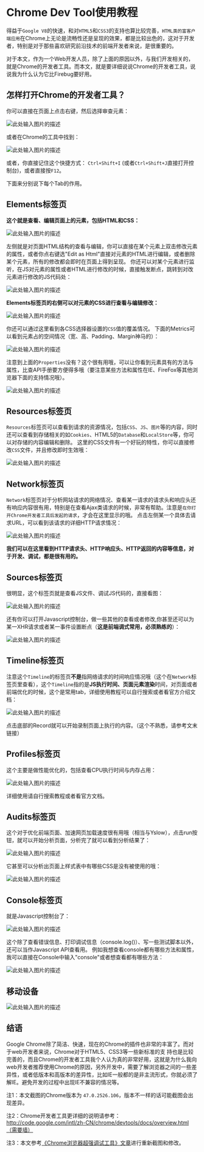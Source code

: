 # Chrome Dev Tool使用教程


得益于`Google V8`的快速，和对`HTML5`和`CSS3`的支持也算比较完善，`HTML类的富客户端应用`在Chrome上无论是流畅性还是呈现的效果，都是比较出色的，这对于开发者，特别是对于那些喜欢研究前沿技术的前端开发者来说，是很重要的。

对于本文，作为一个Web开发人员，除了上面的原因以外，与我们开发相关的，就是Chrome的开发者工具。而本文，就是要详细说说Chrome的开发者工具，说说我为什么认为它比Firebug要好用。

## 怎样打开Chrome的开发者工具？

你可以直接在页面上点击右键，然后选择审查元素：

![此处输入图片的描述][1]

或者在Chrome的工具中找到：

![此处输入图片的描述][2]

或者，你直接记住这个快捷方式： `Ctrl+Shift+I` (或者`Ctrl+Shift+J`直接打开控制台)，或者直接按`F12`。


下面来分别说下每个Tab的作用。

## Elements标签页

**这个就是查看、编辑页面上的元素，包括HTML和CSS：**

![此处输入图片的描述][3]

左侧就是对页面HTML结构的查看与编辑，你可以直接在某个元素上双击修改元素的属性，或者你点右键选"Edit as Html"直接对元素的HTML进行编辑，或者删除某个元素，所有的修改都会即时在页面上得到呈现。
你还可以对某个元素进行监听，在JS对元素的属性或者HTML进行修改的时候，直接触发断点，跳转到对改元素进行修改的JS代码处：

![此处输入图片的描述][4]

**Elements标签页的右侧可以对元素的CSS进行查看与编辑修改：**

![此处输入图片的描述][5]

你还可以通过这里看到各CSS选择器设置的`CSS`值的覆盖情况。
下面的Metrics可以看到元素占的空间情况（宽、高、Padding、Margin神马的）：

![此处输入图片的描述][6]

注意到上面的`Properties`没有？这个很有用哦，可以让你看到元素具有的方法与属性，比查API手册要方便得多哦（要注意某些方法和属性在IE、FireFox等其他浏览器下面的支持情况哦）。

![此处输入图片的描述][7]


## Resources标签页

`Resources`标签页可以查看到请求的资源情况，包括`CSS`、`JS`、`图片`等的内容，同时还可以查看到存储相关的如`Cookies`、HTML5的`Database`和`LocalStore`等，你可以对存储的内容编辑和删除。
这里的CSS文件有一个好玩的特性，你可以直接修改`CSS`文件，并且修改即时生效哦：

![此处输入图片的描述][8]

## Network标签页

`Network`标签页对于分析网站请求的网络情况、查看某一请求的请求头和响应头还有响应内容很有用，特别是在查看Ajax类请求的时候，非常有帮助。注意是`在你打开Chrome开发者工具后发起的请求`，才会在这里显示的哦。
点击左侧某一个具体去请求URL，可以看到该请求的详细HTTP请求情况：

![此处输入图片的描述][9]

**我们可以在这里看到HTTP请求头、HTTP响应头、HTTP返回的内容等信息，对于开发、调试，都是很有用的。**

## Sources标签页

很明显，这个标签页就是查看JS文件、调试JS代码的，直接看图：

![此处输入图片的描述][10]

还有你可以打开Javascript控制台，做一些其他的查看或者修改,你甚至还可以为某一XHR请求或者某一事件设置断点（**这是前端调式常用，必须熟练的**）：

![此处输入图片的描述][11]

## Timeline标签页

注意这个`Timeline`的标签页**不是**指网络请求的时间响应情况哦（这个在`Network`标签页里查看），这个`Timeline`指的是**JS执行时间、页面元素渲染**时间，对页面或者前端优化的时候，这个是常用tab，详细使用教程可以自行搜索或者看官方介绍文档：

![此处输入图片的描述][12]

点击底部的Record就可以开始录制页面上执行的内容。（这个不熟悉，请参考文末链接）

## Profiles标签页

这个主要是做性能优化的，包括查看CPU执行时间与内存占用：

![此处输入图片的描述][13]


详细使用请自行搜索教程或者看官方文档。

## Audits标签页

这个对于优化前端页面、加速网页加载速度很有用哦（相当与Yslow），点击run按钮，就可以开始分析页面，分析完了就可以看到分析结果了：

![此处输入图片的描述][14]


它甚至可以分析出页面上样式表中有哪些CSS是没有被使用的哦：

![此处输入图片的描述][15]


## Console标签页

就是Javascript控制台了：


![此处输入图片的描述][16]

这个除了查看错误信息、打印调试信息（console.log()）、写一些测试脚本以外，还可以当作Javascript API查看用。 例如我想查看console都有哪些方法和属性，我可以直接在Console中输入"console"或者想查看都有哪些方法：

![此处输入图片的描述][17]

## 移动设备

![此处输入图片的描述][18]

## 结语

Google Chrome除了简洁、快速，现在的Chrome的插件也非常的丰富了。而对于web开发者来说，Chrome对于HTML5、CSS3等一些新标准的支 持也是比较完善的，而且Chrome的开发者工具我个人认为真的非常好用，这就是为什么我向web开发者推荐使用Chrome的原因，另外开发中，需要了解浏览器之间的一些差异性，或者低版本和高版本的差异性，比如IE一般都的是非主流形式，你就必须了解IE。避免开发的过程中出现IE不兼容的情况等。

注1：本文截图的Chrome版本为 `47.0.2526.106`，版本不一样的话可能截图会出现差异。

注2：Chrome开发者工具更详细的说明请参考：http://code.google.com/intl/zh-CN/chrome/devtools/docs/overview.html（需要墙）

注3：本文参考[《Chrome浏览器超强调试工具》文章][19]进行重新截图和修改。


  [1]: https://raw.githubusercontent.com/giscafer/front-end-manual/master/img/devtool/open1.png
  [2]: https://raw.githubusercontent.com/giscafer/front-end-manual/master/img/devtool/open2.png
  [3]: https://raw.githubusercontent.com/giscafer/front-end-manual/master/img/devtool/elements1.png
  [4]: https://raw.githubusercontent.com/giscafer/front-end-manual/master/img/devtool/elements2.png
  [5]: https://raw.githubusercontent.com/giscafer/front-end-manual/master/img/devtool/elements3.png
  [6]: https://raw.githubusercontent.com/giscafer/front-end-manual/master/img/devtool/elements4.png
  [7]: https://raw.githubusercontent.com/giscafer/front-end-manual/master/img/devtool/elements5.png
  [8]: https://raw.githubusercontent.com/giscafer/front-end-manual/master/img/devtool/elements6.png
  [9]: https://raw.githubusercontent.com/giscafer/front-end-manual/master/img/devtool/network1.png
  [10]: https://raw.githubusercontent.com/giscafer/front-end-manual/master/img/devtool/sources1.png
  [11]: https://raw.githubusercontent.com/giscafer/front-end-manual/master/img/devtool/sources2.png
  [12]: https://raw.githubusercontent.com/giscafer/front-end-manual/master/img/devtool/timeline1.png
  [13]: https://raw.githubusercontent.com/giscafer/front-end-manual/master/img/devtool/profile1.png
  [14]: https://raw.githubusercontent.com/giscafer/front-end-manual/master/img/devtool/audit1.png
  [15]: https://raw.githubusercontent.com/giscafer/front-end-manual/master/img/devtool/audit2.png
  [16]: https://raw.githubusercontent.com/giscafer/front-end-manual/master/img/devtool/console1.png
  [17]: https://raw.githubusercontent.com/giscafer/front-end-manual/master/img/devtool/console2.png
  [18]: https://raw.githubusercontent.com/giscafer/front-end-manual/master/img/devtool/phone1.png
  [19]: http://shaozhuqing.com/?p=2085
  